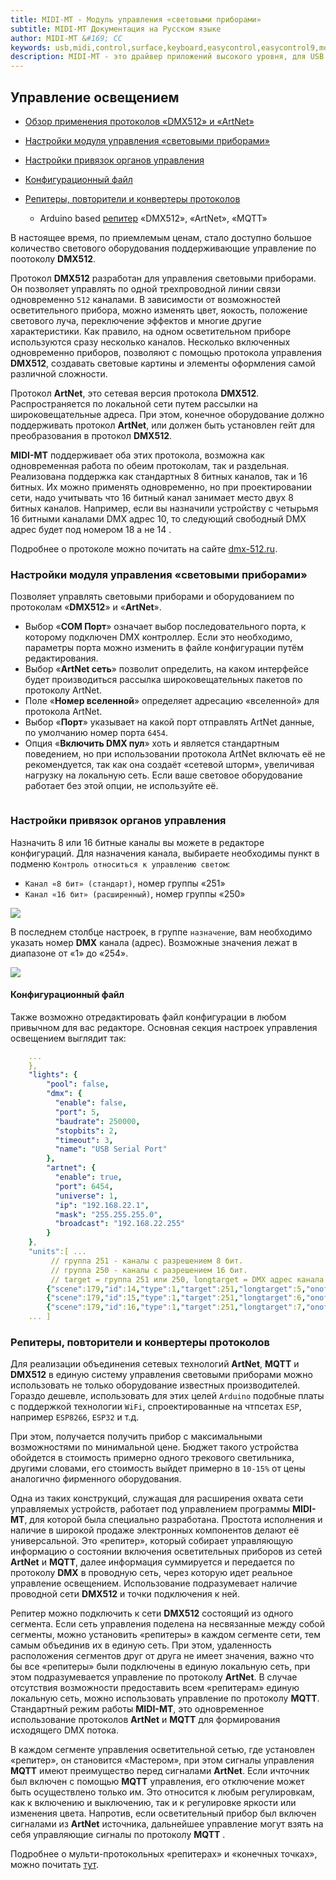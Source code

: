 ```yaml
---
title: MIDI-MT - Модуль управления «световыми приборами»
subtitle: MIDI-MT Документация на Русском языке
author: MIDI-MT &#169; CC
keywords: usb,midi,control,surface,keyboard,easycontrol,easycontrol9,mqtt,lights,dmx,dmx512,artnet,soundbar,premiere pro,proxy,driver
description: MIDI-MT - это драйвер приложений высокого уровня, для USB MIDI панелей управлений
---
```


## Управление освещением

- [Обзор применения протоколов «DMX512» и «ArtNet»](#управление-освещением)

- [Настройки модуля управления «световыми приборами»](#настройки-модуля-управления-световыми-приборами)

- [Настройки привязок органов управления](#настройки-привязок-органов-управления)

- [Конфигурационный файл](#конфигурационный-файл)

- [Репитеры, повторители и конвертеры протоколов](#репитеры-повторители-и-конвертеры-протоколов)
  
  - Arduino based [репитер](Light-Repeaters-DMX512-ARTNET-MQTT.html) «DMX512», «ArtNet», «MQTT»

В настоящее время, по приемлемым ценам, стало доступно большое количество светового оборудования поддерживающие управление по поотоколу **DMX512**. 

Протокол **DMX512** разработан для управления световыми приборами. Он позволяет управлять по одной трехпроводной линии связи одновременно `512` каналами. В зависимости от возможностей осветительного прибора, можно изменять цвет, яокость, положение светового луча, переключение эффектов и многие другие характеристики. Как правило, на одном осветительном приборе используются сразу несколько каналов. Несколько включенных одновременно приборов, позволяют с помощью протокола управления **DMX512**, создавать световые картины и элементы оформления самой различной сложности.

Протокол **ArtNet**, это сетевая версия протокола **DMX512**. Распространяется по локальной сети путем рассылки на широковещательные адреса. При этом, конечное оборудование должно поддерживать протокол **ArtNet**, или должен быть установлен гейт для преобразования в протокол **DMX512**.

**MIDI-MT** поддерживает оба этих протокола, возможна как одновременная работа по обеим протоколам, так и раздельная. Реализована поддержка как стандартных 8 битных каналов, так и 16 битных. Их можно применять одновременно, но при проектировании сети, надо учитывать что 16 битный канал занимает место двух 8 битных каналов. Например, если вы назначили устройству с четырьмя 16 битными каналами DMX адрес 10, то следующий свободный DMX адрес будет под номером 18 а не 14 .

Подробнее о протоколе можно почитать на сайте [dmx-512.ru](https://dmx-512.ru/wiki/dmx_512).  

### Настройки модуля управления «световыми приборами»

Позволяет управлять световыми приборами и оборудованием по протоколам «**DMX512**» и «**ArtNet**».

- Выбор «**COM Порт**» означает выбор последовательного порта, к которому подключен DMX контроллер.  Если это необходимо, параметры порта можно изменить в файле конфигурации путём редактирования.
- Выбор «**ArtNet сеть**» позволит определить, на каком интерфейсе будет производиться рассылка широковещательных пакетов по протоколу ArtNet.
- Поле «**Номер вселенной**» определяет адресацию «вселенной» для протокола ArtNet.
- Выбор «**Порт**» указывает на какой порт отправлять ArtNet данные, по умолчанию номер порта `6454`.
- Опция «**Включить DMX пул**» хоть и является стандартным поведением, но при использовании протокола ArtNet включать её не рекомендуется, так как она создаёт «сетевой шторм», увеличивая нагрузку на локальную сеть. Если ваше световое оборудование работает без этой опции, не используйте её.

<img src="https://claudiacoord.github.io/MIDI-MT/images/helper/MIDI-MT-PLUGIN-Lights.png" title="" alt="" data-align="center">

### Настройки привязок органов управления

Назначить 8 или 16 битные каналы вы можете в редакторе конфигураций. Для назначения канала, выбираете необходимы пункт в подменю `Контроль относиться к управлению светом`:  

- `Канал «8 бит» (стандарт)`, номер группы «251»
- `Канал «16 бит» (расширенный)`, номер группы «250»

![](https://claudiacoord.github.io/MIDI-MT/images/helper/MIDI-MT-PLUGIN-Lights-edit1.png)

В последнем столбце настроек, в группе `назначение`, вам необходимо указать номер **DMX** канала (адрес). Возможные значения лежат в диапазоне от «1» до «254».

![](https://claudiacoord.github.io/MIDI-MT/images/helper/MIDI-MT-PLUGIN-Lights-edit2.png)

#### Конфигурационный файл

Также возможно отредактировать файл конфигурации в любом привычном для вас редакторе. Основная секция настроек управления освещением выглядит так:

```yaml
    ...
    },
    "lights": {
        "pool": false,
        "dmx": {
          "enable": false,
          "port": 5,
          "baudrate": 250000,
          "stopbits": 2,
          "timeout": 3,
          "name": "USB Serial Port"
        },
        "artnet": {
          "enable": true,
          "port": 6454,
          "universe": 1,
          "ip": "192.168.22.1",
          "mask": "255.255.255.0",
          "broadcast": "192.168.22.255"
        }
    },
    "units":[ ...
         // группа 251 - каналы с разрешением 8 бит.
         // группа 250 - каналы с разрешением 16 бит.
         // target = группа 251 или 250, longtarget = DMX адрес канала на устройстве 
        {"scene":179,"id":14,"type":1,"target":251,"longtarget":5,"onoff":"false","value":11},
        {"scene":179,"id":15,"type":1,"target":251,"longtarget":6,"onoff":"false","value":33},
        {"scene":179,"id":16,"type":1,"target":251,"longtarget":7,"onoff":"false","value":22},
    ... ]
```

### Репитеры, повторители и конвертеры протоколов

Для реализации объединения сетевых технологий **ArtNet**, **MQTT** и **DMX512** в единую систему управления световыми приборами можно использовать не только оборудование известных производителей. Гораздо дешевле, использовать для этих целей `Arduino` подобные платы с поддержкой технологии `WiFi`, спроектированные на чтпсетах `ESP`, например `ESP8266`, `ESP32` и т.д.

При этом, получается получить прибор с максимальными возможностями по минимальной цене. Бюджет такого устройства обойдется в стоимость примерно одного трекового светильника, другими словами, его стоимость выйдет примерно в `10-15%` от цены аналогично фирменного оборудования.

Одна из таких конструкций, служащая для расширения охвата сети управляемых устройств, работает под управлением программы **MIDI-MT**, для которой была специально разработана. Простота исполнения и наличие в широкой продаже электронных компонентов делают её универсальной. Это «репитер», который собирает управляющую информацию о состоянии включения осветительных приборов из сетей **ArtNet** и **MQTT**, далее информация суммируется и передается по протоколу **DMX** в проводную сеть, через которую идет реальное управление освещением. Использование подразумевает наличие проводной сети **DMX512** и точки подключения к ней.

Репитер можно подключить к сети **DMX512** состоящий из одного сегмента. Если сеть управления поделена на несвязанные между собой сегменты, можно установить «репитеры» в каждом сегменте сети, тем самым объединив их в единую сеть. При этом, удаленность расположения сегментов друг от друга не имеет значения, важно что бы все «репитеры» были подключены в единую локальную сеть, при этом подразумевается управление по протоколу **ArtNet**. В случае отсутствия возможности предоставить всем «репитерам» единую локальную сеть, можно использовать управление по протоколу **MQTT**. Стандартный режим работы **MIDI-MT**, это одновременное использование протоколов **ArtNet** и **MQTT** для формирования исходящего DMX потока.

В каждом сегменте управления осветительной сетью, где установлен «репитер», он становится «Мастером», при этом сигналы управления **MQTT** имеют преимущество перед сигналами **ArtNet**. Если ичточник был включен с помощью **MQTT** управления, его отключение может быть осуществлено только им. Это относится к любым регулировкам, как к включению и выключению, так и к регулировке яркости или изменения цвета. Напротив, если осветительный прибор был включен сигналами из  **ArtNet** источника, дальнейшее управление могут взять на себя управляющие сигналы по протоколу **MQTT** .

Подробнее о мульти-протокольных «репитерах» и «конечных точках», можно почитать [тут](Light-Repeaters-DMX512-ARTNET-MQTT.html).
